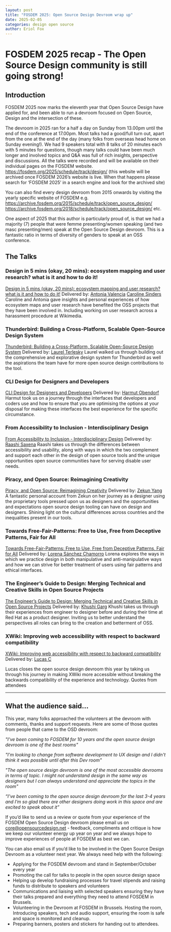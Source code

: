 ```yaml
---
layout: post
title: "FOSDEM 2025: Open Source Design Devroom wrap up"
date: 2025-02-05
categories: design open source
author: Eriol Fox
---
```


# FOSDEM 2025 recap - The Open Source Design community is still going strong!

## Introduction

FOSDEM 2025 now marks the eleventh year that Open Source Design have applied for, and been able to run a devroom focused on Open Source, Design and the intersection of these.

The devroom in 2025 ran for a half a day on Sunday from 13.00pm until the end of the conference at 17.00pm. Most talks had a good/full turn out, apart from the one at the end of the day (many folks from overseas head home on Sunday evening!). We had 9 speakers total with 8 talks of 20 minutes each with 5 minutes for questions, though many talks could have been much longer and involved topics and Q&A was full of rich insights, perspective and discussions. All the talks were recorded and will be available on their individual pages on the FOSDEM website. https://fosdem.org/2025/schedule/track/design/ (this website will be archived once FOSDEM 2026’s website is live. When that happens please search for ‘FOSDEM 2025’ in a search engine and look for the archived site)

You can also find every design devroom from 2015 onwards by visiting the yearly specific website of FOSDEM
e.g. https://archive.fosdem.org/2015/schedule/track/open_source_design/ https://archive.fosdem.org/2018/schedule/track/open_source_design/ etc.

One aspect of 2025 that this author is particularly proud of, is that we had a majority (7) people that were femme presenting/women speaking (and two masc presenting/men) speak at the Open Source Design devroom. This is a fantastic ratio in terms of diversity of genders to speak at an OSS conference.

## The Talks

### Design in 5 mins (okay, 20 mins): ecosystem mapping and user research? what is it and how to do it!
[Design in 5 mins (okay, 20 mins): ecosystem mapping and user research? what is it and how to do it!](https://fosdem.org/2025/schedule/event/fosdem-2025-5465-design-in-5-mins-okay-20-mins-ecosystem-mapping-and-user-research-what-is-it-and-how-to-do-it-/)
Delivered by: [Antonia Valencia](https://fosdem.org/2025/schedule/speaker/antonia_valencia/) [Caroline Sinders](https://fosdem.org/2025/schedule/speaker/caroline_sinders/)
Caroline and Antonia gave insights and personal experiences of how ecosystem maps and user research have benefited the OSS projects that they have been involved in. Including working on user research across a harassment procedure at Wikimedia.

### Thunderbird: Building a Cross-Platform, Scalable Open-Source Design System
[Thunderbird: Building a Cross-Platform, Scalable Open-Source Design System](https://fosdem.org/2025/schedule/event/fosdem-2025-4876-thunderbird-building-a-cross-platform-scalable-open-source-design-system/)
Delivered by: [Laurel Terlesky](https://fosdem.org/2025/schedule/speaker/laurel_terlesky/)
Laurel walked us through building out the comprehensive and explorative design system for Thunderbird as well the aspirations the team have for more open source design contributions to the tool.

### CLI Design for Designers and Developers
[CLI Design for Designers and Developers](https://fosdem.org/2025/schedule/event/fosdem-2025-4832-cli-design-for-designers-and-developers/)
Delivered by: [Harmut Obendorf](https://fosdem.org/2025/schedule/speaker/hartmut_obendorf/)
Harmut took us on a journey through the interfaces that developers and coders use and how to ensure that you are optimising the options at your disposal for making these interfaces the best experience for the specific circumstance.

### From Accessibility to Inclusion - Interdisciplinary Design
[From Accessibility to Inclusion - Interdisciplinary Design](https://fosdem.org/2025/schedule/event/fosdem-2025-6054-from-accessibility-to-inclusion-interdisciplinary-design/)
Delivered by: [Raashi Saxena](https://fosdem.org/2025/schedule/speaker/raashi_saxena/)
Raashi takes us through the differences between accessibility and usability, along with ways in which the two complement and support each other in the design of open source tools and the unique opportunities open source communities have for serving disable user needs.

### Piracy, and Open Source: Reimagining Creativity
[Piracy, and Open Source: Reimagining Creativity](https://fosdem.org/2025/schedule/event/fosdem-2025-5322-piracy-and-open-source-reimagining-creativity/)
Delivered by: [Zekun Yang](https://fosdem.org/2025/schedule/speaker/zekun_yang/)
A fantastic personal account from Zekun on her journey as a designer using the proprietary tools pressed upon us as designers and the opportunities and expectations open source design tooling can have on design and designers. Shining light on the cultural differences across countries and the inequalities present in our tools.

### Towards Free-Fair-Patterns: Free to Use, Free from Deceptive Patterns, Fair for All
[Towards Free-Fair-Patterns: Free to Use, Free from Deceptive Patterns, Fair for All](https://fosdem.org/2025/schedule/event/fosdem-2025-6501-towards-free-fair-patterns-free-to-use-free-from-deceptive-patterns-fair-for-all/)
Delivered by: [Lorena Sánchez Chamorro](https://fosdem.org/2025/schedule/speaker/lorena_sanchez_chamorro/)
Lorena explores the ways in which we practice design in both manipulative and anti-manipulative ways and how we can strive for better treatment of users using fair patterns and ethical interfaces.

### The Engineer’s Guide to Design: Merging Technical and Creative Skills in Open Source Projects
[The Engineer’s Guide to Design: Merging Technical and Creative Skills in Open Source Projects](https://fosdem.org/2025/schedule/event/fosdem-2025-4433-the-engineer-s-guide-to-design-merging-technical-and-creative-skills-in-open-source-projects/)
Delivered by: [Khushi Garg](https://fosdem.org/2025/schedule/speaker/khushi_garg/)
Khushi takes us through their experiences from engineer to designer before and during their time at Red Hat as a product designer. Inviting us to better understand the perspectives all roles can bring to the creation and betterment of OSS.

### XWiki: Improving web accessibility with respect to backward compatibility
[XWiki: Improving web accessibility with respect to backward compatibility](https://fosdem.org/2025/schedule/event/fosdem-2025-5131-xwiki-improving-web-accessibility-with-respect-to-backward-compatibility/)
Delivered by: [Lucas C](https://fosdem.org/2025/schedule/speaker/lucas_c/)

Lucas closes the open source design devroom this year by taking us through his journey in making XWiki more accessible without breaking the backwards compatibility of the experience and technology.
Quotes from attendees

---
## What the audience said...

This year, many folks approached the volunteers at the devroom with comments, thanks and support requests. Here are some of those quotes from people that came to the OSD devroom:

*"I've been coming to FOSDEM for 10 years and the open source design devroom is one of the best rooms"*

*"I'm looking to change from software development to UX design and I didn't think it was possible until after this Dev room"*

*"The open source design devroom is one of the most accessible devrooms in terms of topic. I might not understand design in the same way as designers but I can always understand and appreciate the topics in the room"*

*“I’ve been coming to the open source design devroom for the last 3-4 years and I’m so glad there are other designers doing work in this space and are excited to speak about it”*

If you’d like to send us a review or quote from your experience of the FOSDEM Open Source Design devroom please email us on [core@opensourcedesign.net](mailto:core@opensourcedesign.net) - feedback, compliments and critique is how we keep our volunteer energy up year on year and we always hope to improve experiences of people at FOSDEM as best we can.

You can also email us if you’d like to be involved in the Open Source Design Devroom as a volunteer next year. We always need help with the following:

- Applying for the FOSDEM devroom and stand in September/October every year
- Promoting the call for talks to people in the open source design space
- Helping up develop fundraising processes for travel stipends and raising funds to distribute to speakers and volunteers
- Communications and liaising with selected speakers ensuring they have their talks prepared and everything they need to attend FOSDEM in Brussels.
- Volunteering in the Devroom at FOSDEM in Brussels. Hosting the room, Introducing speakers, tech and audio support, ensuring the room is safe and space is monitored and cleanup.
- Preparing banners, posters and stickers for handing out to attendees.
